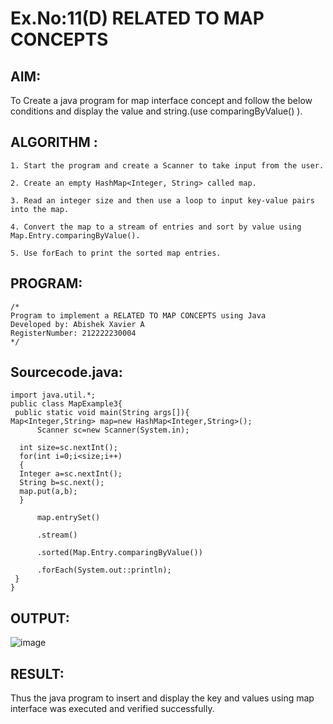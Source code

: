 # Ex.No:11(D) RELATED TO MAP CONCEPTS

## AIM:
To Create a java program for map interface concept and follow the below conditions and display the value and string.(use comparingByValue() ).

## ALGORITHM :
```
1. Start the program and create a Scanner to take input from the user.

2. Create an empty HashMap<Integer, String> called map.

3. Read an integer size and then use a loop to input key-value pairs into the map.

4. Convert the map to a stream of entries and sort by value using Map.Entry.comparingByValue().

5. Use forEach to print the sorted map entries.

```

## PROGRAM:
 ```
/*
Program to implement a RELATED TO MAP CONCEPTS using Java
Developed by: Abishek Xavier A
RegisterNumber: 212222230004
*/
```

## Sourcecode.java:

```
import java.util.*;  
public class MapExample3{  
 public static void main(String args[]){  
Map<Integer,String> map=new HashMap<Integer,String>();          
      Scanner sc=new Scanner(System.in);
  
  int size=sc.nextInt();
  for(int i=0;i<size;i++)
  {
  Integer a=sc.nextInt();
  String b=sc.next();
  map.put(a,b);  
  }   

      map.entrySet()  
       
      .stream()  
   
      .sorted(Map.Entry.comparingByValue()) 

      .forEach(System.out::println);  
 }  
}
```


## OUTPUT:

![image](https://github.com/user-attachments/assets/5fa1d1c3-42e0-4faf-b37e-85685f72acaa)


## RESULT:
Thus the java program to insert and display the key and values using map interface was  executed and verified successfully.


